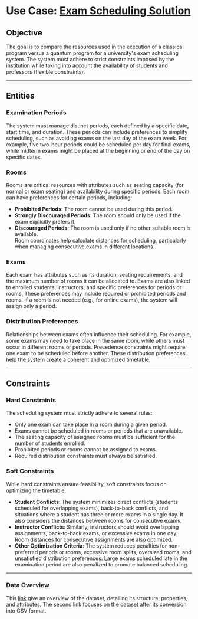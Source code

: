 # Use Case: [Exam Scheduling Solution](https://www.unitime.org/exam_description.php)

## Objective

The goal is to compare the resources used in the execution of a classical program versus a quantum program for a university's exam scheduling system. The system must adhere to strict constraints imposed by the institution while taking into account the availability of students and professors (flexible constraints).

---

## Entities

### Examination Periods
The system must manage distinct periods, each defined by a specific date, start time, and duration. These periods can include preferences to simplify scheduling, such as avoiding exams on the last day of the exam week. For example, five two-hour periods could be scheduled per day for final exams, while midterm exams might be placed at the beginning or end of the day on specific dates.


### Rooms

Rooms are critical resources with attributes such as seating capacity (for normal or exam seating) and availability during specific periods. Each room can have preferences for certain periods, including:
- **Prohibited Periods**: The room cannot be used during this period.
- **Strongly Discouraged Periods**: The room should only be used if the exam explicitly prefers it.
- **Discouraged Periods**: The room is used only if no other suitable room is available.  
Room coordinates help calculate distances for scheduling, particularly when managing consecutive exams in different locations.

### Exams

Each exam has attributes such as its duration, seating requirements, and the maximum number of rooms it can be allocated to. Exams are also linked to enrolled students, instructors, and specific preferences for periods or rooms. These preferences may include required or prohibited periods and rooms. If a room is not needed (e.g., for online exams), the system will assign only a period.

### Distribution Preferences

Relationships between exams often influence their scheduling. For example, some exams may need to take place in the same room, while others must occur in different rooms or periods. Precedence constraints might require one exam to be scheduled before another. These distribution preferences help the system create a coherent and optimized timetable.

---

## Constraints

### Hard Constraints

The scheduling system must strictly adhere to several rules:
- Only one exam can take place in a room during a given period.
- Exams cannot be scheduled in rooms or periods that are unavailable.
- The seating capacity of assigned rooms must be sufficient for the number of students enrolled.
- Prohibited periods or rooms cannot be assigned to exams.
- Required distribution constraints must always be satisfied.

### Soft Constraints

While hard constraints ensure feasibility, soft constraints focus on optimizing the timetable:
- **Student Conflicts**: The system minimizes direct conflicts (students scheduled for overlapping exams), back-to-back conflicts, and situations where a student has three or more exams in a single day. It also considers the distances between rooms for consecutive exams.
- **Instructor Conflicts**: Similarly, instructors should avoid overlapping assignments, back-to-back exams, or excessive exams in one day. Room distances for consecutive assignments are also optimized.
- **Other Optimization Criteria**: The system reduces penalties for non-preferred periods or rooms, excessive room splits, oversized rooms, and unsatisfied distribution preferences. Large exams scheduled late in the examination period are also penalized to promote balanced scheduling.

---

### Data Overview
This [link](./data_convertion.md) give an overview of the dataset, detailing its structure, properties, and attributes. The second [link](./csv_overview.md) focuses on the dataset after its conversion into CSV format.
